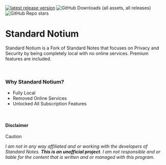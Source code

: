 [![latest release version](https://img.shields.io/github/v/release/Official-Husko/standardnotium?label=latest%20release)](https://github.com/Official-Husko/standardnotium) ![GitHub Downloads (all assets, all releases)](https://img.shields.io/github/downloads/Official-Husko/standardnotium/total?color=dark-green) ![GitHub Repo stars](https://img.shields.io/github/stars/Official-Husko/standardnotium)



# Standard Notium

Standard Notium is a Fork of Standard Notes that focuses on Privacy and Security by being completely local with no online services. Premium features are included.

<br />

### Why Standard Notium?

- Fully Local
- Removed Online Services
- Unlocked All Subscription Features

<br />

#### Disclaimer

> [!CAUTION]  
> *I am not in any way affiliated and or working with the developers of Standard Notes. ***This is an unofficial project***. I am not responsible and or liable for the content that is written and or managed with this program.*